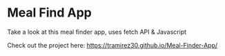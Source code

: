 # Meal Find App

Take a look at this meal finder app, uses fetch API & Javascript

Check out the project here:
https://tramirez30.github.io/Meal-Finder-App/

